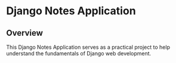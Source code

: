 # Django Notes Application

## Overview

This Django Notes Application serves as a practical project to help understand the fundamentals of Django web development.
